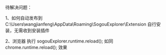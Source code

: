 待解决问题：

1、如何自动发布到  C:\Users\wangjianfeng\AppData\Roaming\SogouExplorer\Extension 自行安装，无需收到安装插件

2、浏览器 执行 sogouExplorer.runtime.reload(); 如同 chrome.runtime.reload(); 效果